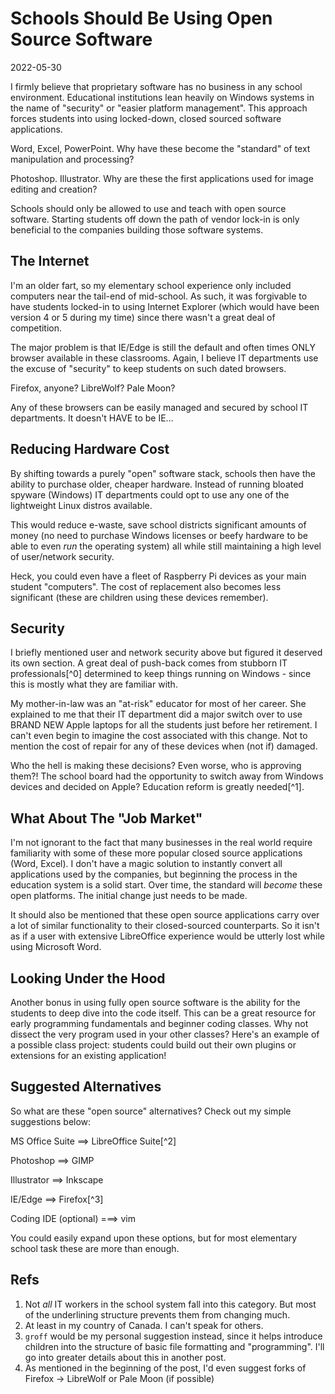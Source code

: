 # Schools Should Be Using Open Source Software

2022-05-30

I firmly believe that proprietary software has no business in any school environment. Educational institutions lean heavily on Windows systems in the name of "security" or "easier platform management". This approach forces students into using locked-down, closed sourced software applications.

Word, Excel, PowerPoint. Why have these become the "standard" of text manipulation and processing?

Photoshop. Illustrator. Why are these the first applications used for image editing and creation?

Schools should only be allowed to use and teach with open source software. Starting students off down the path of vendor lock-in is only beneficial to the companies building those software systems.


## The Internet

I'm an older fart, so my elementary school experience only included computers near the tail-end of mid-school. As such, it was forgivable to have students locked-in to using Internet Explorer (which would have been version 4 or 5 during my time) since there wasn't a great deal of competition.

The major problem is that IE/Edge is still the default and often times ONLY browser available in these classrooms. Again, I believe IT departments use the excuse of "security" to keep students on such dated browsers.

Firefox, anyone? LibreWolf? Pale Moon?

Any of these browsers can be easily managed and secured by school IT departments. It doesn't HAVE to be IE...


## Reducing Hardware Cost

By shifting towards a purely "open" software stack, schools then have the ability to purchase older, cheaper hardware. Instead of running bloated spyware (Windows) IT departments could opt to use any one of the lightweight Linux distros available.

This would reduce e-waste, save school districts significant amounts of money (no need to purchase Windows licenses or beefy hardware to be able to even _run_ the operating system) all while still maintaining a high level of user/network security.

Heck, you could even have a fleet of Raspberry Pi devices as your main student "computers". The cost of replacement also becomes less significant (these are children using these devices remember).


## Security

I briefly mentioned user and network security above but figured it deserved its own section. A great deal of push-back comes from stubborn IT professionals[^0] determined to keep things running on Windows - since this is mostly what they are familiar with.

My mother-in-law was an "at-risk" educator for most of her career. She explained to me that their IT department did a major switch over to use BRAND NEW Apple laptops for all the students just before her retirement. I can't even begin to imagine the cost associated with this change. Not to mention the cost of repair for any of these devices when (not if) damaged.

Who the hell is making these decisions? Even worse, who is approving them?! The school board had the opportunity to switch away from Windows devices and decided on Apple? Education reform is greatly needed[^1].


## What About The "Job Market"

I'm not ignorant to the fact that many businesses in the real world require familiarity with some of these more popular closed source applications (Word, Excel). I don't have a magic solution to instantly convert all applications used by the companies, but beginning the process in the education system is a solid start. Over time, the standard will _become_ these open platforms. The initial change just needs to be made.

It should also be mentioned that these open source applications carry over a lot of similar functionality to their closed-sourced counterparts. So it isn't as if a user with extensive LibreOffice experience would be utterly lost while using Microsoft Word.


## Looking Under the Hood

Another bonus in using fully open source software is the ability for the students to deep dive into the code itself. This can be a great resource for early programming fundamentals and beginner coding classes. Why not dissect the very program used in your other classes? Here's an example of a possible class project: students could build out their own plugins or extensions for an existing application!


## Suggested Alternatives

So what are these "open source" alternatives? Check out my simple suggestions below:

MS Office Suite ==> LibreOffice Suite[^2]

Photoshop ==> GIMP

Illustrator ==> Inkscape

IE/Edge ==> Firefox[^3]

Coding IDE (optional) ===> vim

You could easily expand upon these options, but for most elementary school task these are more than enough.

## Refs

1. Not _all_ IT workers in the school system fall into this category. But most of the underlining structure prevents them from changing much.
2. At least in my country of Canada. I can't speak for others.
3. `groff` would be my personal suggestion instead, since it helps introduce children into the structure of basic file formatting and "programming". I'll go into greater details about this in another post.
4. As mentioned in the beginning of the post, I'd even suggest forks of Firefox -> LibreWolf or Pale Moon (if possible)
